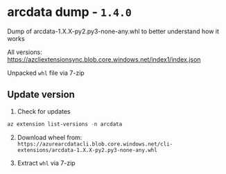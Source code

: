 # arcdata dump - `1.4.0`
Dump of arcdata-1.X.X-py2.py3-none-any.whl to better understand how it works

All versions: https://azcliextensionsync.blob.core.windows.net/index1/index.json

Unpacked `whl` file via 7-zip

## Update version
1. Check for updates
```powershell
az extension list-versions -n arcdata
```
2. Download wheel from:
    `https://azurearcdatacli.blob.core.windows.net/cli-extensions/arcdata-1.X.X-py2.py3-none-any.whl`

3. Extract `whl` via 7-zip
